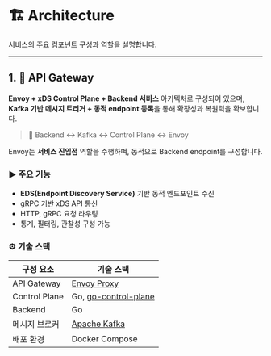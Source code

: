 # 🏗️ Architecture

서비스의 주요 컴포넌트 구성과 역할을 설명합니다.

---

## 1. 🧩 API Gateway

**Envoy + xDS Control Plane + Backend 서비스** 아키텍처로 구성되어 있으며,  
**Kafka 기반 메시지 트리거 + 동적 endpoint 등록**을 통해 확장성과 복원력을 확보합니다.

> 🔁 Backend ↔ Kafka ↔ Control Plane ↔ Envoy

Envoy는 **서비스 진입점** 역할을 수행하며, 동적으로 Backend endpoint를 구성합니다.

### ▶️ 주요 기능
- **EDS(Endpoint Discovery Service)** 기반 동적 엔드포인트 수신
- gRPC 기반 xDS API 통신
- HTTP, gRPC 요청 라우팅
- 통계, 필터링, 관찰성 구성 가능

### ⚙️ 기술 스택

| 구성 요소       | 기술 스택                                   |
|----------------|---------------------------------------------|
| API Gateway    | [Envoy Proxy](https://www.envoyproxy.io/)  |
| Control Plane  | Go, [go-control-plane](https://github.com/envoyproxy/go-control-plane) |
| Backend        | Go                                           |
| 메시지 브로커   | [Apache Kafka](https://kafka.apache.org/)   |
| 배포 환경      | Docker Compose                               |
